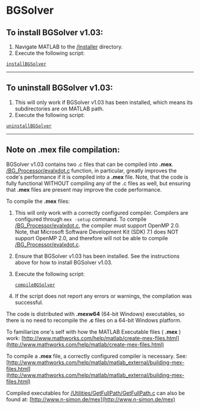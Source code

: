 BGSolver
========
To install BGSolver v1.03:
--------------------------

1. Navigate MATLAB to the [/Installer](Installer/) directory.
2. Execute the following script:

[`installBGSolver`](Installer/installBGSolver.m)

----------------------------
To uninstall BGSolver v1.03:
----------------------------

1. This will only work if BGSolver v1.03 has been installed, which means its subdirectories are on MATLAB path.
2. Execute the following script:

[`uninstallBGSolver`](Installer/installBGSolver.m)

----------------------------------
Note on **.mex** file compilation:
----------------------------------

BGSolver v1.03 contains two .c files that can be compiled into **.mex**. [/BG_Processor/evalxdot.c](BG_Processor/evalxdot.c) function, in particular, greatly improves the code's performance if it is compiled into a **.mex** file. Note, that the code is fully functional WITHOUT compiling any of the .c files as well, but ensuring that **.mex** files are present may improve the code performance.

To compile the **.mex** files:

1. This will only work with a correctly configured compiler. Compilers are configured through `mex -setup` command. To compile [/BG_Processor/evalxdot.c](BG_Processor/evalxdot.c), the compiler must support OpenMP 2.0. Note, that Microsoft Software Development Kit (SDK) 7.1 does NOT support OpenMP 2.0, and therefore will not be able to compile [/BG_Processor/evalxdot.c](BG_Processor/evalxdot.c).
2. Ensure that BGSolver v1.03 has been installed. See the instructions above for how to install BGSolver v1.03.
3. Execute the following script:

   [`compileBGSolver`](Installer/compileBGSolver.m)

4. If the script does not report any errors or warnings, the compilation was successful.

The code is distributed with **.mexw64** (64-bit Windows) executables, so there is no need to recompile the **.c** files on a 64-bit Windows platform.

To familiarize one's self with how the MATLAB Executable files ( **.mex** ) work:
 [http://www.mathworks.com/help/matlab/create-mex-files.html](http://www.mathworks.com/help/matlab/create-mex-files.html)

To compile a **.mex** file, a correctly configured compiler is necessary. See:
 [http://www.mathworks.com/help/matlab/matlab_external/building-mex-files.html](http://www.mathworks.com/help/matlab/matlab_external/building-mex-files.html) 

Compiled executables for [/Utilities/GetFullPath/GetFullPath.c](Utilities/GetFullPath/GetFullPath.c) can also be found at:
 [http://www.n-simon.de/mex](http://www.n-simon.de/mex)
